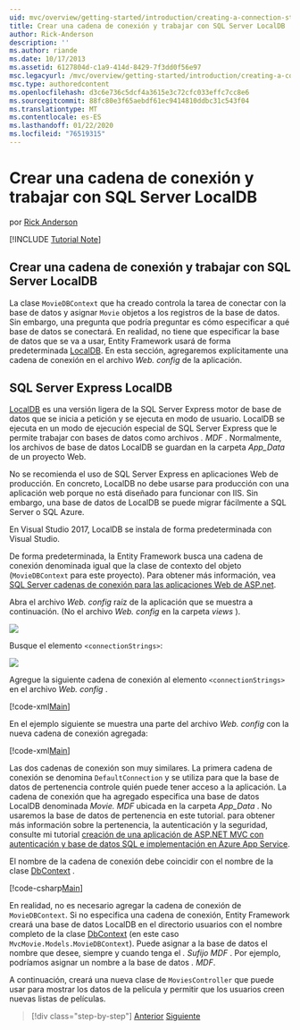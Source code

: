 ```yaml
---
uid: mvc/overview/getting-started/introduction/creating-a-connection-string
title: Crear una cadena de conexión y trabajar con SQL Server LocalDB | Microsoft Docs
author: Rick-Anderson
description: ''
ms.author: riande
ms.date: 10/17/2013
ms.assetid: 6127804d-c1a9-414d-8429-7f3dd0f56e97
msc.legacyurl: /mvc/overview/getting-started/introduction/creating-a-connection-string
msc.type: authoredcontent
ms.openlocfilehash: d3c6e736c5dcf4a3615e3c72cfc033effc7cc8e6
ms.sourcegitcommit: 88fc80e3f65aebdf61ec9414810ddbc31c543f04
ms.translationtype: MT
ms.contentlocale: es-ES
ms.lasthandoff: 01/22/2020
ms.locfileid: "76519315"
---
```

# <a name="creating-a-connection-string-and-working-with-sql-server-localdb"></a>Crear una cadena de conexión y trabajar con SQL Server LocalDB

por [Rick Anderson]((https://twitter.com/RickAndMSFT))

[!INCLUDE [Tutorial Note](index.md)]

## <a name="creating-a-connection-string-and-working-with-sql-server-localdb"></a>Crear una cadena de conexión y trabajar con SQL Server LocalDB

La clase `MovieDBContext` que ha creado controla la tarea de conectar con la base de datos y asignar `Movie` objetos a los registros de la base de datos. Sin embargo, una pregunta que podría preguntar es cómo especificar a qué base de datos se conectará. En realidad, no tiene que especificar la base de datos que se va a usar, Entity Framework usará de forma predeterminada [LocalDB](https://docs.microsoft.com/sql/database-engine/configure-windows/sql-server-2016-express-localdb). En esta sección, agregaremos explícitamente una cadena de conexión en el archivo *Web. config* de la aplicación.

## <a name="sql-server-express-localdb"></a>SQL Server Express LocalDB

[LocalDB](https://docs.microsoft.com/sql/database-engine/configure-windows/sql-server-2016-express-localdb) es una versión ligera de la SQL Server Express motor de base de datos que se inicia a petición y se ejecuta en modo de usuario. LocalDB se ejecuta en un modo de ejecución especial de SQL Server Express que le permite trabajar con bases de datos como archivos *. MDF* . Normalmente, los archivos de base de datos LocalDB se guardan en la carpeta *App\_Data* de un proyecto Web.

No se recomienda el uso de SQL Server Express en aplicaciones Web de producción. En concreto, LocalDB no debe usarse para producción con una aplicación web porque no está diseñado para funcionar con IIS. Sin embargo, una base de datos de LocalDB se puede migrar fácilmente a SQL Server o SQL Azure.

En Visual Studio 2017, LocalDB se instala de forma predeterminada con Visual Studio.

De forma predeterminada, la Entity Framework busca una cadena de conexión denominada igual que la clase de contexto del objeto (`MovieDBContext` para este proyecto). Para obtener más información, vea [SQL Server cadenas de conexión para las aplicaciones Web de ASP.net](https://msdn.microsoft.com/library/jj653752.aspx).

Abra el archivo *Web. config* raíz de la aplicación que se muestra a continuación. (No el archivo *Web. config* en la carpeta *views* ).

![](creating-a-connection-string/_static/image1.png)

Busque el elemento `<connectionStrings>`:

![](creating-a-connection-string/_static/image2.png)

Agregue la siguiente cadena de conexión al elemento `<connectionStrings>` en el archivo *Web. config* .

[!code-xml[Main](creating-a-connection-string/samples/sample1.xml)]

En el ejemplo siguiente se muestra una parte del archivo *Web. config* con la nueva cadena de conexión agregada:

[!code-xml[Main](creating-a-connection-string/samples/sample2.xml)]

Las dos cadenas de conexión son muy similares. La primera cadena de conexión se denomina `DefaultConnection` y se utiliza para que la base de datos de pertenencia controle quién puede tener acceso a la aplicación. La cadena de conexión que ha agregado especifica una base de datos LocalDB denominada *Movie. MDF* ubicada en la carpeta *App\_Data* . No usaremos la base de datos de pertenencia en este tutorial. para obtener más información sobre la pertenencia, la autenticación y la seguridad, consulte mi tutorial [creación de una aplicación de ASP.NET MVC con autenticación y base de datos SQL e implementación en Azure App Service](https://docs.microsoft.com/aspnet/core/security/authorization/secure-data).

El nombre de la cadena de conexión debe coincidir con el nombre de la clase [DbContext](https://msdn.microsoft.com/library/system.data.entity.dbcontext(v=vs.103).aspx) .

[!code-csharp[Main](creating-a-connection-string/samples/sample3.cs?highlight=15)]

En realidad, no es necesario agregar la cadena de conexión de `MovieDBContext`. Si no especifica una cadena de conexión, Entity Framework creará una base de datos LocalDB en el directorio usuarios con el nombre completo de la clase [DbContext](https://msdn.microsoft.com/library/system.data.entity.dbcontext(v=vs.103).aspx) (en este caso `MvcMovie.Models.MovieDBContext`). Puede asignar a la base de datos el nombre que desee, siempre y cuando tenga el *. Sufijo MDF* . Por ejemplo, podríamos asignar un nombre a la base de datos *. MDF*.

A continuación, creará una nueva clase de `MoviesController` que puede usar para mostrar los datos de la película y permitir que los usuarios creen nuevas listas de películas.

> [!div class="step-by-step"]
> [Anterior](adding-a-model.md)
> [Siguiente](accessing-your-models-data-from-a-controller.md)
